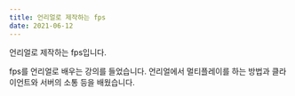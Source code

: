 ```yaml
---
title: 언리얼로 제작하는 fps
date: 2021-06-12
---
```

언리얼로 제작하는 fps입니다.
<!--more-->
fps를 언리얼로 배우는 강의를 들었습니다. 언리얼에서 멀티플레이를 하는 방법과 클라이언트와 서버의 소통 등을 배웠습니다.

